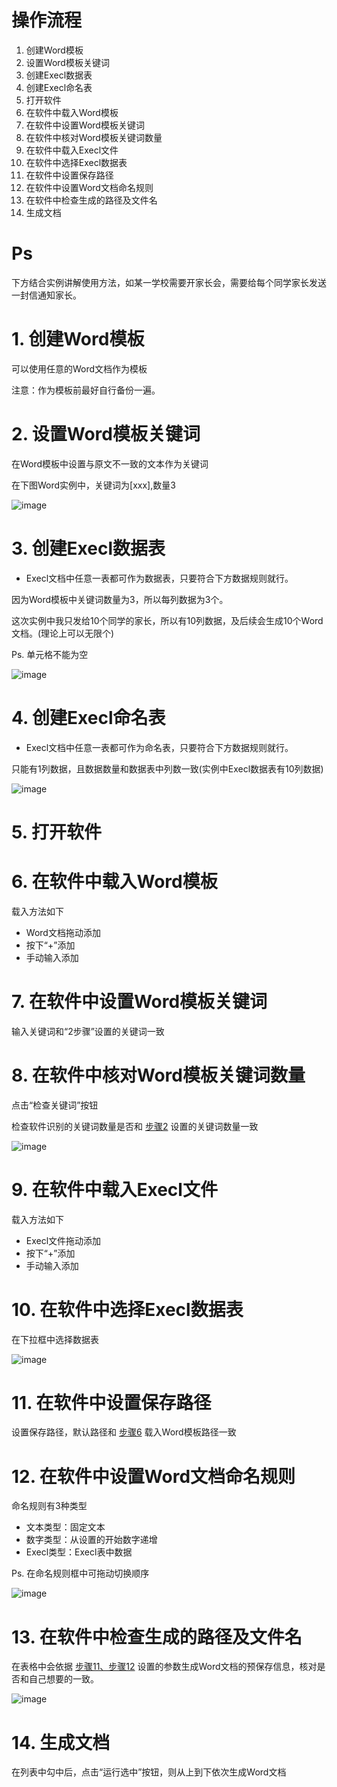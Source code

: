 
# 操作流程
1. 创建Word模板
2. 设置Word模板关键词
3. 创建Execl数据表
4. 创建Execl命名表
5. 打开软件
6. 在软件中载入Word模板
7. 在软件中设置Word模板关键词
8. 在软件中核对Word模板关键词数量
9. 在软件中载入Execl文件
10. 在软件中选择Execl数据表
11. 在软件中设置保存路径
12. 在软件中设置Word文档命名规则
13. 在软件中检查生成的路径及文件名
14. 生成文档

# Ps
下方结合实例讲解使用方法，如某一学校需要开家长会，需要给每个同学家长发送一封信通知家长。


# 1. 创建Word模板

可以使用任意的Word文档作为模板

注意：作为模板前最好自行备份一遍。

# 2. 设置Word模板关键词

在Word模板中设置与原文不一致的文本作为关键词

在下图Word实例中，关键词为[xxx],数量3

![image](https://github.com/Jmyer6/AutoDoc/blob/main/picture/1.jpg)


# 3. 创建Execl数据表

* Execl文档中任意一表都可作为数据表，只要符合下方数据规则就行。

因为Word模板中关键词数量为3，所以每列数据为3个。

这次实例中我只发给10个同学的家长，所以有10列数据，及后续会生成10个Word文档。(理论上可以无限个)

Ps. 单元格不能为空

![image](https://github.com/Jmyer6/AutoDoc/blob/main/picture/2.jpg)

# 4. 创建Execl命名表

* Execl文档中任意一表都可作为命名表，只要符合下方数据规则就行。

只能有1列数据，且数据数量和数据表中列数一致(实例中Execl数据表有10列数据)

![image](https://github.com/Jmyer6/AutoDoc/blob/main/picture/3.jpg)

# 5. 打开软件

# 6. 在软件中载入Word模板

载入方法如下
* Word文档拖动添加
* 按下“+”添加
* 手动输入添加
  
# 7. 在软件中设置Word模板关键词

输入关键词和“2步骤”设置的关键词一致

# 8. 在软件中核对Word模板关键词数量

点击“检查关键词”按钮

检查软件识别的关键词数量是否和 <a href="#id_222">步骤2</a> 设置的关键词数量一致

![image](https://github.com/Jmyer6/AutoDoc/blob/main/picture/4.jpg)

# 9. 在软件中载入Execl文件

载入方法如下
* Execl文件拖动添加
* 按下“+”添加
* 手动输入添加

# 10. 在软件中选择Execl数据表

在下拉框中选择数据表

![image](https://github.com/Jmyer6/AutoDoc/blob/main/picture/5.jpg)

# 11. 在软件中设置保存路径

设置保存路径，默认路径和 <a href="#id_666">步骤6</a> 载入Word模板路径一致

# 12. 在软件中设置Word文档命名规则

命名规则有3种类型
* 文本类型：固定文本
* 数字类型：从设置的开始数字递增
* Execl类型：Execl表中数据

Ps. 在命名规则框中可拖动切换顺序

![image](https://github.com/Jmyer6/AutoDoc/blob/main/picture/6.jpg)

# 13. 在软件中检查生成的路径及文件名

在表格中会依据 <a href="#id_1122">步骤11、步骤12</a> 设置的参数生成Word文档的预保存信息，核对是否和自己想要的一致。

![image](https://github.com/Jmyer6/AutoDoc/blob/main/picture/7.jpg)

# 14. 生成文档

在列表中勾中后，点击“运行选中”按钮，则从上到下依次生成Word文档





